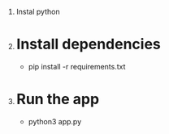 1. Instal python

2. # Install dependencies

    - pip install -r requirements.txt

3. # Run the app

    - python3 app.py
